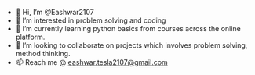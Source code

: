 - 👋 Hi, I’m @Eashwar2107
- 👀 I’m interested in problem solving and coding 
- 🌱 I’m currently learning python basics from courses across the online platform.
- 💞️ I’m looking to collaborate on projects which involves problem solving, method thinking.
- 📫 Reach me @ eashwar.tesla2107@gmail.com

<!---
Eashwar2107/Eashwar2107 is a ✨ special ✨ repository because its `README.md` (this file) appears on your GitHub profile.
You can click the Preview link to take a look at your changes.
--->
